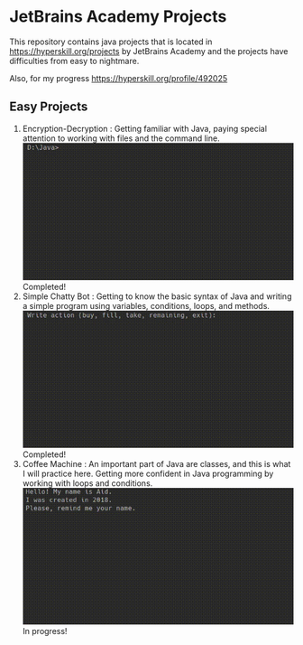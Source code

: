 # JetBrains Academy Projects
This repository contains java projects that is located in https://hyperskill.org/projects by JetBrains Academy and the projects have difficulties from easy to nightmare.

Also, for my progress https://hyperskill.org/profile/492025


Easy Projects
--------------
1. Encryption-Decryption : Getting familiar with Java, paying special attention to working with files and the command line.<br/>
![](Encryption-Decryption/task/test/demonstration.gif)<br/>
Completed!
2. Simple Chatty Bot : Getting to know the basic syntax of Java and writing a simple program using variables, conditions, loops, and methods.<br/> 
![](Coffee%20Machine/task/test/demonstration.gif)
<br/>Completed!
3. Coffee Machine : An important part of Java are classes, and this is what I will practice here. Getting more confident in Java programming by working with loops and conditions.<br/> 
![](Simple%20Chatty%20Bot/task/test/demonstration.gif)
<br/>In progress!
